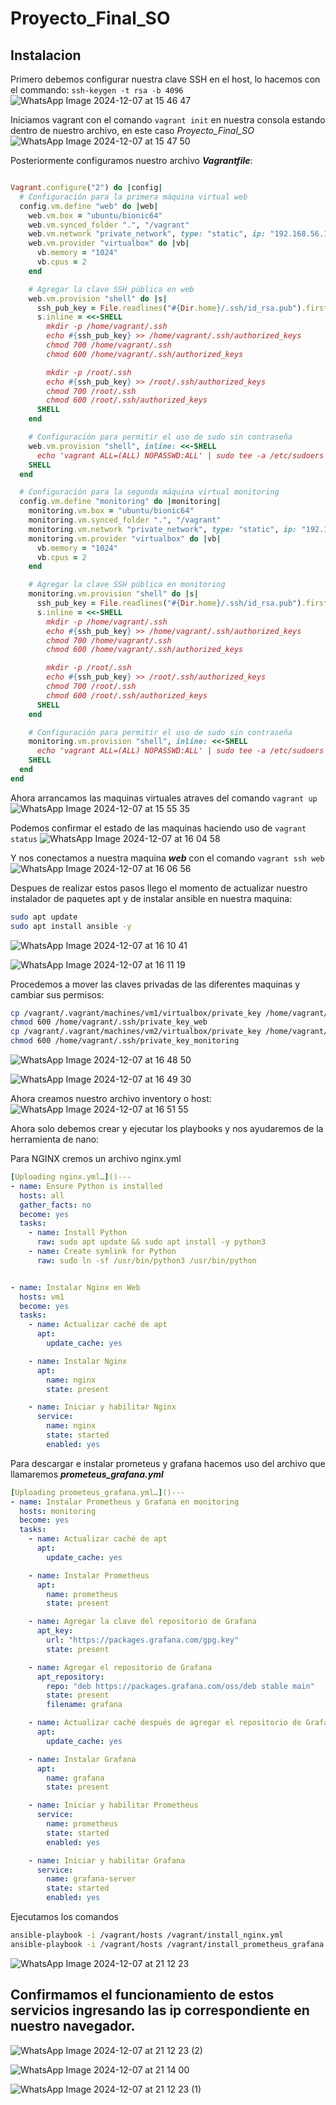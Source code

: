 # Proyecto_Final_SO

## Instalacion
Primero debemos configurar nuestra clave SSH en el host, lo hacemos con el commando: ```ssh-keygen -t rsa -b 4096```
![WhatsApp Image 2024-12-07 at 15 46 47](https://github.com/user-attachments/assets/69ccc798-57b8-4c3e-9adc-37b42ad8c403)


Iniciamos vagrant con el comando ```vagrant init``` en nuestra consola estando dentro de nuestro archivo, en este caso *Proyecto_Final_SO*
![WhatsApp Image 2024-12-07 at 15 47 50](https://github.com/user-attachments/assets/48e4d920-15bb-4ea9-b50f-f7740c216fb3)

Posteriormente configuramos nuestro archivo ***Vagrantfile***:
```ruby

Vagrant.configure("2") do |config|
  # Configuración para la primera máquina virtual web
  config.vm.define "web" do |web|
    web.vm.box = "ubuntu/bionic64"
    web.vm.synced_folder ".", "/vagrant"
    web.vm.network "private_network", type: "static", ip: "192.168.56.101"
    web.vm.provider "virtualbox" do |vb|
      vb.memory = "1024"
      vb.cpus = 2
    end

    # Agregar la clave SSH pública en web
    web.vm.provision "shell" do |s|
      ssh_pub_key = File.readlines("#{Dir.home}/.ssh/id_rsa.pub").first.strip
      s.inline = <<-SHELL
        mkdir -p /home/vagrant/.ssh
        echo #{ssh_pub_key} >> /home/vagrant/.ssh/authorized_keys
        chmod 700 /home/vagrant/.ssh
        chmod 600 /home/vagrant/.ssh/authorized_keys

        mkdir -p /root/.ssh
        echo #{ssh_pub_key} >> /root/.ssh/authorized_keys
        chmod 700 /root/.ssh
        chmod 600 /root/.ssh/authorized_keys
      SHELL
    end

    # Configuración para permitir el uso de sudo sin contraseña
    web.vm.provision "shell", inline: <<-SHELL
      echo 'vagrant ALL=(ALL) NOPASSWD:ALL' | sudo tee -a /etc/sudoers
    SHELL
  end

  # Configuración para la segunda máquina virtual monitoring
  config.vm.define "monitoring" do |monitoring|
    monitoring.vm.box = "ubuntu/bionic64"
    monitoring.vm.synced_folder ".", "/vagrant"
    monitoring.vm.network "private_network", type: "static", ip: "192.168.56.102"
    monitoring.vm.provider "virtualbox" do |vb|
      vb.memory = "1024"
      vb.cpus = 2
    end

    # Agregar la clave SSH pública en monitoring
    monitoring.vm.provision "shell" do |s|
      ssh_pub_key = File.readlines("#{Dir.home}/.ssh/id_rsa.pub").first.strip
      s.inline = <<-SHELL
        mkdir -p /home/vagrant/.ssh
        echo #{ssh_pub_key} >> /home/vagrant/.ssh/authorized_keys
        chmod 700 /home/vagrant/.ssh
        chmod 600 /home/vagrant/.ssh/authorized_keys

        mkdir -p /root/.ssh
        echo #{ssh_pub_key} >> /root/.ssh/authorized_keys
        chmod 700 /root/.ssh
        chmod 600 /root/.ssh/authorized_keys
      SHELL
    end

    # Configuración para permitir el uso de sudo sin contraseña
    monitoring.vm.provision "shell", inline: <<-SHELL
      echo 'vagrant ALL=(ALL) NOPASSWD:ALL' | sudo tee -a /etc/sudoers
    SHELL
  end
end
```

Ahora arrancamos las maquinas virtuales atraves del comando ```vagrant up```
![WhatsApp Image 2024-12-07 at 15 55 35](https://github.com/user-attachments/assets/e3863f11-6e03-41bd-921d-8150c423f3f2)

Podemos confirmar el estado de las maquinas haciendo uso de ```vagrant status```
![WhatsApp Image 2024-12-07 at 16 04 58](https://github.com/user-attachments/assets/a767e385-4eb3-471d-8c3f-378e56d17740)

Y nos conectamos a nuestra maquina ***web*** con el comando ```vagrant ssh web```
![WhatsApp Image 2024-12-07 at 16 06 56](https://github.com/user-attachments/assets/e350d3fb-1ad7-430c-b01c-097586fc3bcb)

Despues de realizar estos pasos llego el momento de actualizar nuestro instalador de paquetes apt y de instalar ansible en nuestra maquina:
```bash
sudo apt update
sudo apt install ansible -y
```
![WhatsApp Image 2024-12-07 at 16 10 41](https://github.com/user-attachments/assets/4528e63b-5f60-44f4-91b1-ff03e2c0fb37)

![WhatsApp Image 2024-12-07 at 16 11 19](https://github.com/user-attachments/assets/b24b36e7-95ae-4a79-b691-3ce867d6f654)

Procedemos a mover las claves privadas de las diferentes maquinas y cambiar sus permisos:
```bash
cp /vagrant/.vagrant/machines/vm1/virtualbox/private_key /home/vagrant/.ssh/private_key_web
chmod 600 /home/vagrant/.ssh/private_key_web
cp /vagrant/.vagrant/machines/vm2/virtualbox/private_key /home/vagrant/.ssh/private_key_monitoring
chmod 600 /home/vagrant/.ssh/private_key_monitoring
```
![WhatsApp Image 2024-12-07 at 16 48 50](https://github.com/user-attachments/assets/a46b2a2e-c38b-4b59-a837-2584b684cb13)

![WhatsApp Image 2024-12-07 at 16 49 30](https://github.com/user-attachments/assets/7ab15d4b-455d-4d6c-8c4e-37aa40c1db5a)

Ahora creamos nuestro archivo inventory o host:
![WhatsApp Image 2024-12-07 at 16 51 55](https://github.com/user-attachments/assets/e3762e10-0ef1-479c-be47-4fc74e284155)

Ahora solo debemos crear y ejecutar los playbooks y nos ayudaremos de la herramienta de nano:               

Para NGINX cremos un archivo nginx.yml
```yml
[Uploading nginx.yml…]()---
- name: Ensure Python is installed
  hosts: all
  gather_facts: no 
  become: yes
  tasks:
    - name: Install Python
      raw: sudo apt update && sudo apt install -y python3
    - name: Create symlink for Python
      raw: sudo ln -sf /usr/bin/python3 /usr/bin/python


- name: Instalar Nginx en Web
  hosts: vm1
  become: yes
  tasks:
    - name: Actualizar caché de apt
      apt:
        update_cache: yes

    - name: Instalar Nginx
      apt:
        name: nginx
        state: present

    - name: Iniciar y habilitar Nginx
      service:
        name: nginx
        state: started
        enabled: yes
```
Para descargar e instalar prometeus y grafana hacemos uso del archivo que llamaremos ***prometeus_grafana.yml***

```yml
[Uploading prometeus_grafana.yml…]()---
- name: Instalar Prometheus y Grafana en monitoring
  hosts: monitoring
  become: yes
  tasks:
    - name: Actualizar caché de apt
      apt:
        update_cache: yes

    - name: Instalar Prometheus
      apt:
        name: prometheus
        state: present

    - name: Agregar la clave del repositorio de Grafana
      apt_key:
        url: "https://packages.grafana.com/gpg.key"
        state: present

    - name: Agregar el repositorio de Grafana
      apt_repository:
        repo: "deb https://packages.grafana.com/oss/deb stable main"
        state: present
        filename: grafana

    - name: Actualizar caché después de agregar el repositorio de Grafana
      apt:
        update_cache: yes

    - name: Instalar Grafana
      apt:
        name: grafana
        state: present

    - name: Iniciar y habilitar Prometheus
      service:
        name: prometheus
        state: started
        enabled: yes

    - name: Iniciar y habilitar Grafana
      service:
        name: grafana-server
        state: started
        enabled: yes

```
Ejecutamos los comandos
```bash
ansible-playbook -i /vagrant/hosts /vagrant/install_nginx.yml
ansible-playbook -i /vagrant/hosts /vagrant/install_prometheus_grafana.yml
```
![WhatsApp Image 2024-12-07 at 21 12 23](https://github.com/user-attachments/assets/24e5940a-6f22-4d90-9b9b-5645e1af870f)

## Confirmamos el funcionamiento de estos servicios ingresando las ip correspondiente en nuestro navegador.

![WhatsApp Image 2024-12-07 at 21 12 23 (2)](https://github.com/user-attachments/assets/6bfecf45-f7ab-4848-ba6f-d85c8220b44f)

![WhatsApp Image 2024-12-07 at 21 14 00](https://github.com/user-attachments/assets/c32d5219-8096-4a76-a4e1-a062753911ea)

![WhatsApp Image 2024-12-07 at 21 12 23 (1)](https://github.com/user-attachments/assets/b3ba189f-2403-4dea-b858-b82d113673e5)



